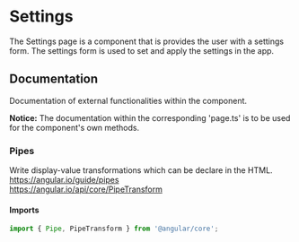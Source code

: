# Settings
The Settings page is a component that is provides the user with a settings form. The settings form is used to set and apply the settings in the app.

## Documentation
Documentation of external functionalities within the component.

**Notice:** The documentation within the corresponding 'page.ts' is to be used for the component's own methods.

### Pipes
Write display-value transformations which can be declare in the HTML.<br />
https://angular.io/guide/pipes<br />
https://angular.io/api/core/PipeTransform

#### Imports
```typescript
import { Pipe, PipeTransform } from '@angular/core';
```
